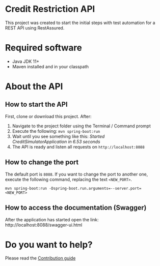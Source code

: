 # Credit Restriction API
This project was created to start the initial steps with test automation for a REST API using RestAssured.

# Required software
* Java JDK 11+
* Maven installed and in your classpath

# About the API

## How to start the API
First, clone or download this project. After:
1. Navigate to the project folder using the Terminal / Command prompt
2. Execute the following: `mvn spring-boot:run`
3. Wait until you see something like this: _Started CreditSimulatorApplication in 6.53 seconds_
4. The API is ready and listen all requests on `http://localhost:8088`

## How to change the port
The default port is `8088`.
If you want to change the port to another one, execute the following command, replacing the text `<NEW_PORT>`.
```
mvn spring-boot:run -Dspring-boot.run.arguments=--server.port=<NEW_PORT>
```

## How to access the documentation (Swagger)
After the application has started open the link: http://localhost:8088/swagger-ui.html

# Do you want to help?
Please read the [Contribution guide](CONTRIBUTING.md)

